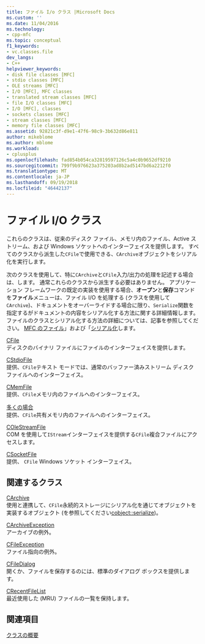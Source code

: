 ```yaml
---
title: ファイル I/o クラス |Microsoft Docs
ms.custom: ''
ms.date: 11/04/2016
ms.technology:
- cpp-mfc
ms.topic: conceptual
f1_keywords:
- vc.classes.file
dev_langs:
- C++
helpviewer_keywords:
- disk file classes [MFC]
- stdio classes [MFC]
- OLE streams [MFC]
- I/O [MFC], MFC classes
- translated stream classes [MFC]
- file I/O classes [MFC]
- I/O [MFC], classes
- sockets classes [MFC]
- stream classes [MFC]
- memory file classes [MFC]
ms.assetid: 92821c3f-d9e1-47f6-98c9-3b632d86e811
author: mikeblome
ms.author: mblome
ms.workload:
- cplusplus
ms.openlocfilehash: fad854b054ca32819597126c5a4c0b9652df9210
ms.sourcegitcommit: 799f9b976623a375203ad8b2ad5147bd6a2212f0
ms.translationtype: MT
ms.contentlocale: ja-JP
ms.lasthandoff: 09/19/2018
ms.locfileid: "46442137"
---
```

# <a name="file-io-classes"></a>ファイル I/O クラス

これらのクラスは、従来のディスク ファイル、メモリ内のファイル、Active ストリーム、および Windows ソケットへのインターフェイスを提供します。 すべてのクラスから派生した`CFile`で使用できる、`CArchive`オブジェクトをシリアル化を実行します。

次のクラスを使用して、特に`CArchive`と`CFile`入力/出力の処理を記述する場合は、します。 通常これらのクラスから派生する必要はありません。 アプリケーション フレームワークの既定の実装を使用する場合、**オープン**と**保存**コマンドを**ファイル**メニューは、ファイル I/O を処理する (クラスを使用して`CArchive`)、ドキュメントをオーバーライドする場合に限り、`Serialize`関数を指定するがドキュメントの内容をシリアル化する方法に関する詳細情報します。 ファイルのクラスとシリアル化する方法の詳細については、記事を参照してください。 [MFC のファイル](../mfc/files-in-mfc.md)」および「[シリアル化](../mfc/serialization-in-mfc.md)します。

[CFile](../mfc/reference/cfile-class.md)<br/>
ディスクのバイナリ ファイルにファイルのインターフェイスを提供します。

[CStdioFile](../mfc/reference/cstdiofile-class.md)<br/>
提供、`CFile`テキスト モードでは、通常のバッファー済みストリーム ディスク ファイルへのインターフェイス。

[CMemFile](../mfc/reference/cmemfile-class.md)<br/>
提供、`CFile`メモリ内のファイルへのインターフェイス。

[多くの場合](../mfc/reference/csharedfile-class.md)<br/>
提供、`CFile`共有メモリ内のファイルへのインターフェイス。

[COleStreamFile](../mfc/reference/colestreamfile-class.md)<br/>
COM を使用して`IStream`インターフェイスを提供する`CFile`複合ファイルにアクセスします。

[CSocketFile](../mfc/reference/csocketfile-class.md)<br/>
提供、 `CFile` Windows ソケット インターフェイス。

## <a name="related-classes"></a>関連するクラス

[CArchive](../mfc/reference/carchive-class.md)<br/>
使用と連携して、`CFile`永続的ストレージにシリアル化を通じてオブジェクトを実装するオブジェクト (を参照してください[cobject::serialize](../mfc/reference/cobject-class.md#serialize))。

[CArchiveException](../mfc/reference/carchiveexception-class.md)<br/>
アーカイブの例外。

[CFileException](../mfc/reference/cfileexception-class.md)<br/>
ファイル指向の例外。

[CFileDialog](../mfc/reference/cfiledialog-class.md)<br/>
開くか、ファイルを保存するのには、標準のダイアログ ボックスを提供します。

[CRecentFileList](../mfc/reference/crecentfilelist-class.md)<br/>
最近使用した (MRU) ファイルの一覧を保持します。

## <a name="see-also"></a>関連項目

[クラスの概要](../mfc/class-library-overview.md)

